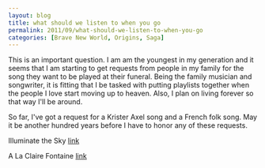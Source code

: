 ```yaml
---
layout: blog
title: what should we listen to when you go
permalink: 2011/09/what-should-we-listen-to-when-you-go
categories: [Brave New World, Origins, Saga]
---
```


This is an important question. I am am the youngest in my generation and it seems that I am starting to get requests from people in my family for the song they want to be played at their funeral. Being the family musician and songwriter, it is fitting that I be tasked with putting playlists together when the people I love start moving up to heaven. Also, I plan on living forever so that way I'll be around.

So far, I've got a request for a Krister Axel song and a French folk song. May it be another hundred years before I have to honor any of these requests.

Illuminate the Sky
<a href="http://axelradio.com/track/illuminate-the-sky" target="_blank">link</a>

A La Claire Fontaine
<a href="http://www.youtube.com/watch?v=-TYP7VsZ7jg" target="_blank">link</a>
